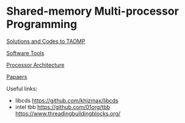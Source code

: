 # Shared-memory Multi-processor Programming

[Solutions and Codes to TAOMP](TAOMP.html)

[Software Tools](software.html)

[Processor Architecture](procesor.html)

[Papaers](papers.html)

Useful links:

* libcds https://github.com/khizmax/libcds
* intel tbb https://github.com/01org/tbb https://www.threadingbuildingblocks.org/
